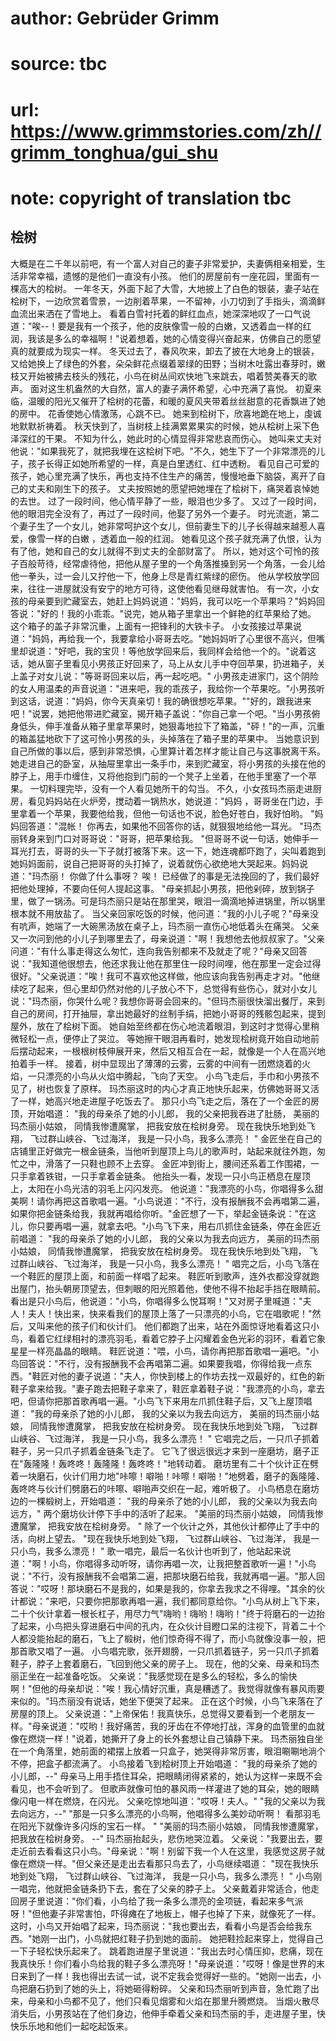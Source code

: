 # author: Gebrüder Grimm
# source: tbc
# url: https://www.grimmstories.com/zh//grimm_tonghua/gui_shu
# note: copyright of translation tbc

## 桧树 

大概是在二千年以前吧，有一个富人对自己的妻子非常爱护，夫妻俩相亲相爱，生活非常幸福，遗憾的是他们一直没有小孩。
他们的房屋前有一座花园，里面有一棵高大的桧树。
一年冬天，外面下起了大雪，大地披上了白色的银装，妻子站在桧树下，一边欣赏着雪景，一边削着苹果，一不留神，小刀切到了手指头，滴滴鲜血流出来洒在了雪地上。
看着白雪衬托着的鲜红血点，她深深地叹了一口气说道："唉--！要是我有一个孩子，他的皮肤像雪一般的白嫩，又透着血一样的红润，我该是多么的幸福啊！"说着想着，她的心情变得兴奋起来，仿佛自己的愿望真的就要成为现实一样。
冬天过去了，春风吹来，卸去了披在大地身上的银装，又给她换上了绿色的外套，朵朵鲜花点缀着翠绿的田野；当树木吐露出春芽时，嫩枝又开始被拂去枝头的残花，小鸟在树丛间欢快地飞来跳去，唱着赞美春天的歌声。
面对这生机盎然的大自然，富人的妻子满怀希望，心中充满了喜悦。
初夏来临，温暖的阳光又催开了桧树的花蕾，和暖的夏风夹带着丝丝甜意的花香飘进了她的房中。
花香使她心情激荡，心跳不已。
她来到桧树下，欣喜地跪在地上，虔诚地默默祈祷着。
秋天快到了，当树枝上挂满累累果实的时候，她从桧树上采下色泽深红的干果。
不知为什么，她此时的心情显得非常悲哀而伤心。
她叫来丈夫对他说："如果我死了，就把我埋在这桧树下吧。"不久，她生下了一个非常漂亮的儿子，孩子长得正如她所希望的一样，真是白里透红、红中透粉。
看见自己可爱的孩子，她心里充满了快乐，再也支持不住生产的痛苦，慢慢地垂下脑袋，离开了自己的丈夫和刚生下的孩子。
丈夫按照她的愿望把她埋在了桧树下，痛哭着哀悼她的去世。
过了一段时间，他心情平静了一些，眼泪也少多了。
又过了一段时间，他的眼泪完全没有了，再过了一段时间，他娶了另外一个妻子。
时光流逝，第二个妻子生了一个女儿，她非常呵护这个女儿，但前妻生下的儿子长得越来越惹人喜爱，像雪一样的白嫩
，透着血一般的红润。
她看见这个孩子就充满了仇恨，认为有了他，她和自己的女儿就得不到丈夫的全部财富了。
所以，她对这个可怜的孩子百般苛待，经常虐待他，把他从屋子里的一个角落推搡到另一个角落，一会儿给他一拳头，过一会儿又拧他一下，他身上尽是青红紫绿的瘀伤。
他从学校放学回来，往往一进屋就没有安宁的地方可待，这使他看见继母就害怕。
有一次，小女孩的母亲要到贮藏室去，她赶上妈妈说道："妈妈，我可以吃一个苹果吗？"妈妈回答说："好的！我的小乖乖。"说完，她从箱子里拿出一个鲜艳的红苹果给了她。
这个箱子的盖子非常沉重，上面有一把锋利的大铁卡子。
小女孩接过苹果说道："妈妈，再给我一个，我要拿给小哥哥去吃。"她妈妈听了心里很不高兴，但嘴里却说道："好吧，我的宝贝！等他放学回来后，我同样会给他一个的。"说着这话，她从窗子里看见小男孩正好回来了，马上从女儿手中夺回苹果，扔进箱子，关上盖子对女儿说："等哥哥回来以后，再一起吃吧。"
小男孩走进家门，这个阴险的女人用温柔的声音说道："进来吧，我的乖孩子，我给你一个苹果吃。"小男孩听到这话，说道："妈妈，你今天真亲切！我的确很想吃苹果。""好的，跟我进来吧！"说罢，她把他带进贮藏室，揭开箱子盖说："你自己拿一个吧。"当小男孩俯身低头，伸手准备从箱子里拿苹果时，她狠毒地拉下了箱盖，"砰！"的一声，沉重的箱盖猛地砍下了这可怜小男孩的头，头掉落在了箱子里的苹果中。
当她意识到自己所做的事以后，感到非常恐惧，心里算计着怎样才能让自己与这事脱离干系。
她走进自己的卧室，从抽屉里拿出一条手巾，来到贮藏室，将小男孩的头接在他的脖子上，用手巾缠住，又将他抱到门前的一个凳子上坐着，在他手里塞了一个苹果。
一切料理完毕，没有一个人看见她所干的勾当。
不久，小女孩玛杰丽走进厨房，看见妈妈站在火炉旁，搅动着一锅热水，她说道："妈妈
，哥哥坐在门边，手里拿着一个苹果，我要他给我，但他一句话也不说，脸色好苍白，我好怕哟。
"妈妈回答道："混帐！ 你再去，如果他不回答你的话，就狠狠地给他一耳光。
"玛杰丽转身来到门口对哥哥说："哥哥，把苹果给我。
"但哥哥不说一句话，她伸手一耳光打去，哥哥的头一下子就打被落下来。这一下，她连魂都吓跑了，尖叫着跑到她妈妈面前，说自己把哥哥的头打掉了，说着就伤心欲绝地大哭起来。妈妈说道："玛杰丽！
你做了什么事呀？ 唉！
已经做了的事是无法挽回的了，我们最好把他处理掉，不要向任何人提起这事。
"母亲抓起小男孩，把他剁碎，放到锅子里，做了一锅汤。可是玛杰丽只是站在那里哭，眼泪一滴滴地掉进锅里，所以锅里根本就不用放盐了。
当父亲回家吃饭的时候，他问道："我的小儿子呢？"母亲没有吭声，她端了一大碗黑汤放在桌子上，玛杰丽一直伤心地低着头在痛哭。
父亲又一次问到他的小儿子到哪里去了，母亲说道："啊！我想他去他叔叔家了。"父亲问道："有什么事走得这么匆忙，连向我告别都来不及就走了呢？"母亲又回答说："我知道他很想去，他还求我让他在那里住一段时间哩，他在那里一定会过得很好。"父亲说道："唉！我可不喜欢他这样做，他应该向我告别再走才对。"他继续吃了起来，但心里却仍然对他的儿子放心不下，总觉得有些伤心，就对小女儿说："玛杰丽，你哭什么呢？我想你哥哥会回来的。"但玛杰丽很快溜出餐厅，来到自己的房间，打开抽屉，拿出她最好的丝制手绢，把她小哥哥的残骸包起来，提到屋外，放在了桧树下面。
她自始至终都在伤心地流着眼泪，到这时才觉得心里稍微轻松一点，便停止了哭泣。
等她擦干眼泪再看时，她发现桧树竟开始自动地前后摆动起来，一根根树枝伸展开来，然后又相互合在一起，就像是一个人在高兴地拍着手一样。
接着，树中显现出了薄薄的云雾，云雾的中间有一团燃烧着的火焰，一只漂亮的小鸟从火焰中腾起，飞向了天空。
小鸟飞走后，手巾和小男孩不见了，树也恢复了原样。
玛杰丽这时的内心才真正地快乐起来，仿佛她哥哥又活了一样，她高兴地走进屋子吃饭去了。
那只小鸟飞走之后，落在了一个金匠的房顶，开始唱道：
"我的母亲杀了她的小儿郎，
我的父亲把我吞进了肚肠，
美丽的玛杰丽小姑娘，
同情我惨遭魔掌，
把我安放在桧树身旁。
现在我快乐地到处飞翔，
飞过群山峡谷、飞过海洋，
我是一只小鸟，我多么漂亮！ "
金匠坐在自己的店铺里正好做完一根金链条，当他听到屋顶上鸟儿的歌声时，站起来就往外跑，匆忙之中，滑落了一只鞋也顾不上去穿。
金匠冲到街上，腰间还系着工作围裙，一只手拿着铁钳，一只手拿着金链条。
他抬头一看，发现一只小鸟正栖息在屋顶上，太阳在小鸟光洁的羽毛上闪闪发亮。
他说道："我漂亮的小鸟，你唱得多么甜美啊！请你再把这首歌唱一遍。"小鸟说道："不行，没有报酬我不会再唱第二遍，如果你把金链条给我，我就再唱给你听。"金匠想了一下，举起金链条说："在这儿，你只要再唱一遍，就拿去吧。"小鸟飞下来，用右爪抓住金链条，停在金匠近前唱道：
"我的母亲杀了她的小儿郎，
我的父亲以为我去向远方，
美丽的玛杰丽小姑娘，
同情我惨遭魔掌，
把我安放在桧树身旁。
现在我快乐地到处飞翔，
飞过群山峡谷、飞过海洋，
我是一只小鸟，我多么漂亮！ "
唱完之后，小鸟飞落在一个鞋匠的屋顶上面，和前面一样唱了起来。
鞋匠听到歌声，连外衣都没穿就跑出屋门，抬头朝房顶望去，但刺眼的阳光照着他，使他不得不抬起手挡在眼睛前。
看出是只小鸟后，他说道："小鸟，你唱得多么悦耳啊！"又对房子里喊道："夫人！夫人！快出来，快来看我们的屋顶上落了一只漂亮的小鸟，它在唱歌呢！"然后，又叫来他的孩子们和伙计们。
他们都跑了出来，站在外面惊讶地看着这只小鸟，看着它红绿相衬的漂亮羽毛，看着它脖子上闪耀着金色光彩的羽环，看着它象星星一样亮晶晶的眼睛。
鞋匠说道："喂，小鸟，请你再把那首歌唱一遍吧。"小鸟回答说："不行，没有报酬我不会再唱第二遍。如果要我唱，你得给我一点东西。"鞋匠对他的妻子说道："夫人，你快到楼上的作坊去找一双最好的，红色的新鞋子拿来给我。"妻子跑去把鞋子拿来了，鞋匠拿着鞋子说："我漂亮的小鸟，拿去吧，但请你把那首歌再唱一遍。"小鸟飞下来用左爪抓住鞋子后，又飞上屋顶唱道：
"我的母亲杀了她的小儿郎，
我的父亲以为我去向远方，
美丽的玛杰丽小姑娘，
同情我惨遭魔掌，
把我安放在桧树身旁。
现在我快乐地到处飞翔，
飞过群山峡谷、飞过海洋，
我是一只小鸟，我多么漂亮！ "
它唱完之后，一只爪子抓着鞋子，另一只爪子抓着金链条飞走了。
它飞了很远很远才来到一座磨坊，磨子正在"轰隆隆！轰咚咚！轰隆隆！轰咚咚！"地转动着。
磨坊里有二十个伙计正在劈着一块磨石，伙计们用力地"咔嚓！噼啪！咔嚓！噼啪！"地劈着，磨子的轰隆隆、轰咚咚与伙计们劈磨石的咔嚓、噼啪声交织在一起，难听极了。
小鸟栖息在磨坊边的一棵椴树上，开始唱道：
"我的母亲杀了她的小儿郎，
我的父亲以为我去向远方，"
两个磨坊伙计停下手中的活听了起来。
"美丽的玛杰丽小姑娘，
同情我惨遭魔掌，
把我安放在桧树身旁。 "
除了一个伙计之外，其他伙计都停止了手中的活，向树上望去。
"现在我快乐地到处飞翔，
飞过群山峡谷、飞过海洋，
我是一只小鸟，我多么漂亮！ "
歌一唱完，最后一名伙计也听到了，他站起来说道："啊！小鸟，你唱得多动听呀，请你再唱一次，让我把整首歌听一遍！"小鸟说："不行，没有报酬我不会唱第二遍，把那块磨石给我，我就再唱一遍。"那人回答说："哎呀！那块磨石不是我的，如果是我的，你拿去我求之不得哩。"其余的伙计都说："来吧，只要你把那歌再唱一遍，我们都同意给你。"小鸟从树上飞下来，二十个伙计拿着一根长杠子，用尽力气"嗨哟！嗨哟！嗨哟！"终于将磨石的一边抬了起来，小鸟把头穿进磨石中间的孔内，在众伙计目瞪口呆的注视下，背着二十个人都没能抬起的磨石，飞上了椴树，他们惊奇得不得了，而小鸟就像没事一般，把那首歌又唱了一遍。
小鸟唱完歌，张开翅膀，一只爪抓着链子，另一只爪子抓着鞋子，脖子上套着磨石，飞回到他父亲的房子上。
现在，他的父亲、母亲和玛杰丽正坐在一起准备吃饭。
父亲说："我感觉现在是多么的轻松，多么的愉快啊！"但他的母亲却说："唉！我心情好沉重，真是糟透了。我觉得就像有暴风雨要来似的。"玛杰丽没有说话，她坐下便哭了起来。
正在这个时候，小鸟飞来落在了房屋的顶上。
父亲说道："上帝保佑！我真快乐，总觉得又要看到一个老朋友一样。"母亲说道："哎哟！我好痛苦，我的牙齿在不停地打战，浑身的血管里的血就像在燃烧一样！"说着，她撕开了身上的长外套想让自己镇静下来。
玛杰丽独自坐在一个角落里，她前面的裙摆上放着一只盒子，她哭得非常厉害，眼泪唰唰地淌个不停，把盒子都流满了。
小鸟接着飞到桧树顶上开始唱道：
"我的母亲杀了她的小儿郎，--"
母亲马上用手捂住耳朵，把眼睛闭得紧紧的，她认为这样一来既不会看见，也不会听到了。
但歌声就像可怕的暴风雨一样灌进了她的耳朵，她的眼睛像闪电一样在燃烧，在闪光。
父亲吃惊地叫道："哎呀！夫人。"
"我的父亲以为我去向远方，--"
"那是一只多么漂亮的小鸟啊，他唱得多么美妙动听啊！
看那羽毛在阳光下就像许多闪烁的宝石一样。 "
"美丽的玛杰丽小姑娘，
同情我惨遭魔掌，
把我放在桧树身旁。 --"
玛杰丽抬起头，悲伤地哭泣着。
父亲说："我要出去，要走近前去看看这只小鸟。"母亲说："啊！别留下我一个人在这里，我感觉这房子就像在燃烧一样。"但父亲还是走出去看那只鸟去了，小鸟继续唱道：
"现在我快乐地到处飞翔，
飞过群山峡谷、飞过海洋，
我是一只小鸟，我多么漂亮！ "
小鸟刚一唱完，他就把金链条扔下去，套在了父亲的脖子上。
父亲戴着非常适合，他走回房子里说道："你们看，小鸟给了我一条多么漂亮的金项链，看起来多气派呀！"但他妻子非常害怕，吓得瘫在了地板上，帽子也掉了下来，就像死了一样。
这时，小鸟又开始唱了起来，玛杰丽说："我也要出去，看看小鸟是否会给我东西。"她刚一出门，小鸟就把红鞋子扔到她的面前。
她把鞋捡起来穿上，觉得自己一下子轻松快乐起来了。
跳着跑进屋子里说道："我出去时心情压抑，悲痛，现在我真快乐！你们看小鸟给我的鞋子多么漂亮呀！"母亲说道："哎呀！像是世界的末日来到了一样！我也得出去试一试，说不定我会觉得好一些的。"她刚一出去，小鸟把磨石扔到了她的头上，将她砸得粉碎。
父亲和玛杰丽听到声音，急忙跑了出来，母亲和小鸟都不见了，他们只看见烟雾和火焰在那里升腾燃烧。
当烟火散尽消失后，小男孩站在了他们身边，他伸手牵着父亲和玛杰丽的手，走进屋子里，快快乐乐地和他们一起吃起饭来。
